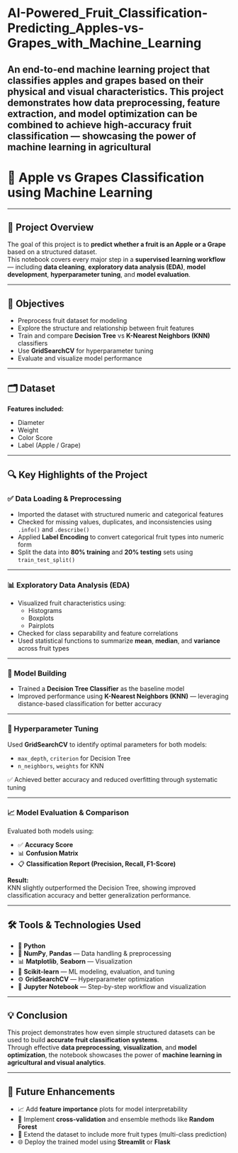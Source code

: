 # AI-Powered_Fruit_Classification-Predicting_Apples-vs-Grapes_with_Machine_Learning

An end-to-end machine learning project that classifies apples and grapes based on their physical and visual characteristics. This project demonstrates how data preprocessing, feature extraction, and model optimization can be combined to achieve high-accuracy fruit classification — showcasing the power of machine learning in agricultural 
---

# 🍎 Apple vs Grapes Classification using Machine Learning

---

## 📌 Project Overview  
The goal of this project is to **predict whether a fruit is an Apple or a Grape** based on a structured dataset.  
This notebook covers every major step in a **supervised learning workflow** — including **data cleaning**, **exploratory data analysis (EDA)**, **model development**, **hyperparameter tuning**, and **model evaluation**.

---

## 🎯 Objectives  
- Preprocess fruit dataset for modeling  
- Explore the structure and relationship between fruit features  
- Train and compare **Decision Tree** vs **K-Nearest Neighbors (KNN)** classifiers  
- Use **GridSearchCV** for hyperparameter tuning  
- Evaluate and visualize model performance  

---

## 🗂️ Dataset  

**Features included:**  
- Diameter  
- Weight  
- Color Score  
- Label (Apple / Grape)  

---

## 🔍 Key Highlights of the Project  

### ✅ Data Loading & Preprocessing  
- Imported the dataset with structured numeric and categorical features  
- Checked for missing values, duplicates, and inconsistencies using `.info()` and `.describe()`  
- Applied **Label Encoding** to convert categorical fruit types into numeric form  
- Split the data into **80% training** and **20% testing** sets using `train_test_split()`  

---

### 📊 Exploratory Data Analysis (EDA)  
- Visualized fruit characteristics using:  
  - Histograms  
  - Boxplots  
  - Pairplots  
- Checked for class separability and feature correlations  
- Used statistical functions to summarize **mean**, **median**, and **variance** across fruit types  

---

### 🤖 Model Building  
- Trained a **Decision Tree Classifier** as the baseline model  
- Improved performance using **K-Nearest Neighbors (KNN)** — leveraging distance-based classification for better accuracy  

---

### 🔧 Hyperparameter Tuning  
Used **GridSearchCV** to identify optimal parameters for both models:  
- `max_depth`, `criterion` for Decision Tree  
- `n_neighbors`, `weights` for KNN  

✅ Achieved better accuracy and reduced overfitting through systematic tuning  

---

### 📈 Model Evaluation & Comparison  
Evaluated both models using:  
- ✅ **Accuracy Score**  
- 📊 **Confusion Matrix**  
- 📋 **Classification Report (Precision, Recall, F1-Score)**  

**Result:**  
KNN slightly outperformed the Decision Tree, showing improved classification accuracy and better generalization performance.  

---

## 🛠 Tools & Technologies Used  
- 🐍 **Python**  
- 🧮 **NumPy**, **Pandas** — Data handling & preprocessing  
- 📊 **Matplotlib**, **Seaborn** — Visualization  
- 🤖 **Scikit-learn** — ML modeling, evaluation, and tuning  
- ⚙️ **GridSearchCV** — Hyperparameter optimization  
- 📓 **Jupyter Notebook** — Step-by-step workflow and visualization  

---

## 💡 Conclusion  
This project demonstrates how even simple structured datasets can be used to build **accurate fruit classification systems**.  
Through effective **data preprocessing**, **visualization**, and **model optimization**, the notebook showcases the power of **machine learning in agricultural and visual analytics**.  

---

## 🔮 Future Enhancements  
- 📈 Add **feature importance** plots for model interpretability  
- 🧠 Implement **cross-validation** and ensemble methods like **Random Forest**  
- 🍊 Extend the dataset to include more fruit types (multi-class prediction)  
- 🌐 Deploy the trained model using **Streamlit** or **Flask**
